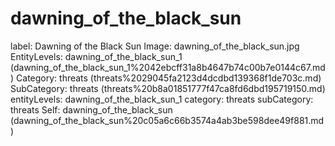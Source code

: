 # dawning_of_the_black_sun

label: Dawning of the Black Sun
Image: dawning_of_the_black_sun.jpg
EntityLevels: dawning_of_the_black_sun_1 (dawning_of_the_black_sun_1%2042ebcff31a8b4647b74c00b7e0144c67.md)
Category: threats (threats%2029045fa2123d4dcdbd139368f1de703c.md)
SubCategory: threats (threats%20b8a01851777f47ca8fd6dbd195719150.md)
entityLevels: dawning_of_the_black_sun_1
category: threats
subCategory: threats
Self: dawning_of_the_black_sun (dawning_of_the_black_sun%20c05a6c66b3574a4ab3be598dee49f881.md)

[](Untitled%20a99058a66e8844f581e70fdfdeb672d7.md)